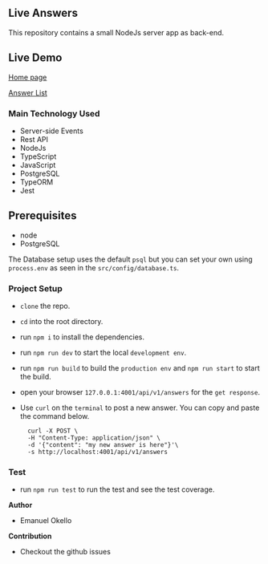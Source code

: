 ## Live Answers

This repository contains a small NodeJs server app as back-end.

## Live Demo
[Home page](https://murmuring-coast-31015.herokuapp.com)

[Answer List](https://murmuring-coast-31015.herokuapp.com/api/v1/answers)

### Main Technology Used
- Server-side Events
- Rest API
- NodeJs
- TypeScript
- JavaScript
- PostgreSQL
- TypeORM
- Jest

## Prerequisites
- node
- PostgreSQL

The Database setup uses the default `psql` but you can set your own using `process.env` as seen in the `src/config/database.ts`. 

### Project Setup
- `clone` the repo.
- `cd` into the root directory.
- run `npm i` to install the dependencies.
- run `npm run dev` to start the local `development env`.
- run `npm run build` to build the `production env` and `npm run start` to start the build.
- open your browser `127.0.0.1:4001/api/v1/answers` for the `get response`.
- Use `curl` on the `terminal` to post a new answer. You can copy and paste the command below.

    ```
      curl -X POST \
      -H "Content-Type: application/json" \
      -d '{"content": "my new answer is here"}'\
      -s http://localhost:4001/api/v1/answers
    ```
### Test
- run `npm run test` to run the test and see the test coverage.

**Author**
- Emanuel Okello

**Contribution**
- Checkout the github issues

